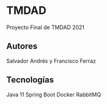 # TMDAD
Proyecto Final de TMDAD 2021

## Autores

Salvador Andrés y Francisco Ferraz

## Tecnologías

Java 11
Spring Boot
Docker
RabbitMQ
